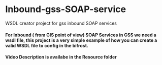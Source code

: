 # Inbound-gss-SOAP-service
WSDL creator project for gss inbound SOAP services


#### For Inbound ( from GIS point of view) SOAP Services in GSS we need a wsdl file, this project is a very simple example of how you can create a valid WSDL file to config in the bifrost.

#### Video Description is availabe in the Resource folder




